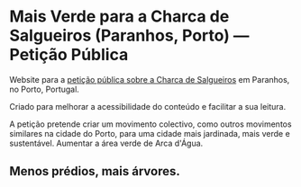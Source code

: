 # Mais Verde para a Charca de Salgueiros (Paranhos, Porto) — Petição Pública
 
Website para a [petição pública sobre a Charca de Salgueiros](https://peticaopublica.com/pview.aspx?pi=charca-de-salgueiros) em Paranhos, no Porto, Portugal.

Criado para melhorar a acessibilidade do conteúdo e facilitar a sua leitura.

A petição pretende criar um movimento colectivo, como outros movimentos similares na cidade do Porto, para uma cidade mais jardinada, mais verde e sustentável.
Aumentar a área verde de Arca d'Água.

## Menos prédios, mais árvores.
